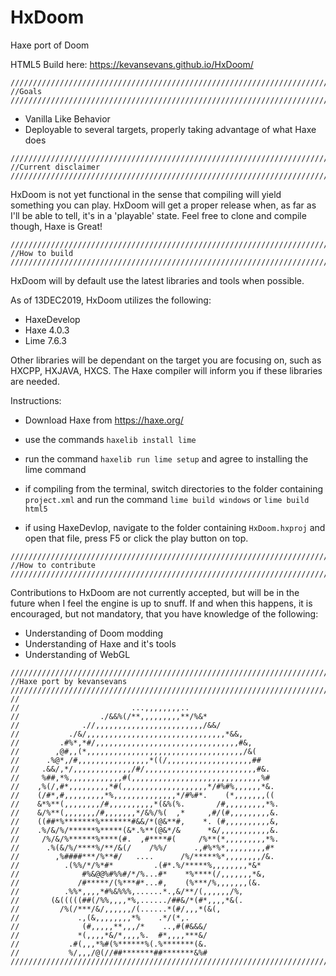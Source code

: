 # HxDoom

Haxe port of Doom

HTML5 Build here: https://kevansevans.github.io/HxDoom/

```
////////////////////////////////////////////////////////////////////////////////////////////////////
//Goals
////////////////////////////////////////////////////////////////////////////////////////////////////
```

* Vanilla Like Behavior
* Deployable to several targets, properly taking advantage of what Haxe does

```
////////////////////////////////////////////////////////////////////////////////////////////////////
//Current disclaimer
////////////////////////////////////////////////////////////////////////////////////////////////////
```

HxDoom is not yet functional in the sense that compiling will yield something you can play. HxDoom will
get a proper release when, as far as I'll be able to tell, it's in a 'playable' state. Feel free to clone
and compile though, Haxe is Great!

```
////////////////////////////////////////////////////////////////////////////////////////////////////
//How to build
////////////////////////////////////////////////////////////////////////////////////////////////////
```

HxDoom will by default use the latest libraries and tools when possible.

As of 13DEC2019, HxDoom utilizes the following:
* HaxeDevelop
* Haxe 4.0.3
* Lime 7.6.3

Other libraries will be dependant on the target you are focusing on, such as HXCPP, HXJAVA, HXCS. 
The Haxe compiler will inform you if these libraries are needed.

Instructions:
* Download Haxe from https://haxe.org/
	
* use the commands ``haxelib install lime``
* run the command ``haxelib run lime setup`` and agree to installing the lime command
* if compiling from the terminal, switch directories to the folder containing ``project.xml`` and run the command ``lime build windows`` or ``lime build html5``
* if using HaxeDevlop, navigate to the folder containing ``HxDoom.hxproj`` and open that file, press F5 or click the play button on top.

```
////////////////////////////////////////////////////////////////////////////////////////////////////
//How to contribute
////////////////////////////////////////////////////////////////////////////////////////////////////
```

Contributions to HxDoom are not currently accepted, but will be in the future when I feel the engine is up to snuff. If and when this
happens, it is encouraged, but not mandatory, that you have knowledge of the following:

* Understanding of Doom modding
* Understanding of Haxe and it's tools
* Understanding of WebGL


```
////////////////////////////////////////////////////////////////////////////////////////////////////
//Haxe port by kevansevans
////////////////////////////////////////////////////////////////////////////////////////////////////
//
//                         ...,,,,,,,,..                     
//                  ./&&%(/**,,,,,,,,,**/%&*               
//              .//,,,,,,,,,,,,,,,,,,,,,,,,/&&/            
//           ./&/,,,,,,,,,,,,,,,,,,,,,,,,,,,,,,,*&&,         
//         .#%*,*#/,,,,,,,,,,,,,,,,,,,,,,,,,,,,,,,,#&,       
//        ,@#,,(*,,,,,,,,,,,,,,,,,,,,,,,,,,,,,,,,,,,/&(      
//      .%@*,/#,,,,,,,,,,,,,,,,*((/,,,,,,,,,,,,,,,,,,,##     
//     .&&/,*/,,,,,,,,,,,,,/#/,,,,,,,,,,,,,,,,,,,,,,,,,#&.   
//     %##,*%,,,,,,,,,,,,#(,,,,,,,,,,,,,,,,,,,,,,,,,,,,,%#   
//    ,%(/,#*,,,,,,,,,*#(,,,,,,,,,,,,,,,,,,,*/#%#%,,,,,,*&.  
//    (/#*,#,,,,,,,,,*%,,,,,,,,,,,,,,*/#%#*.    (*,,,,,,,((  
//    &*%**(,,,,,,,,/#,,,,,,,,,,*(&%(%.       /#,,,,,,,,,*%. 
//    &/%**(,,,,,,,/#,,,,,,,*/&%/%(  ,*     ,#/(#,,,,,,,,,&. 
//    ((##*%*******%*******#&&/*(@&**#,    *. (#,,,,,,,,,,&, 
//    .%/&/%/******%*****(&*.%**(@&*/&      *&/,,,,,,,,,,,&. 
//     /%/&/%******%****(#.  ,#****#(     /%**(*,,,,,,,,,*%. 
//      .%(&/%/****%/**/&(/    /%%/      .,#%*%*,,,,,,,,,#*  
//        ,%####***/%**#/   ....      /%/*****%*,,,,,,,,/&.  
//          .(%%/*/%*#*         .(#*.%/*****%,,,,,,,,*&*   
//              #%&@@%#%%#/*/%...#*    *%****(/,,,,,,,*&,    
//             /#*****/(%***#*...#,    (%***/%,,,,,,,(&.     
//          .%%*,,,,*#%&%%%,......*.,&/**/(,,,,,,/%,       
//       (&(((((##(/%%,,,,*%,....../##&/*(#*,,,,*&(.         
//         /%(/***/&/,,,,,,/(......*(#/,,,*(&(,            
//             .,(&,,,,,,,,*%    .*/(*,.                 
//              (#,,,,,**,,,/*    ..,#(#&&&/                 
//             *(,,,,*&/*,,,,%.  #*,,,,***&/                 
//           .#(,,,*%#(%******%(.%*******(&.                 
//           %/,,,/@(//##*******##*******&%#   
////////////////////////////////////////////////////////////////////////////////////////////////////
```
